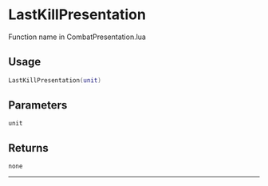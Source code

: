 # LastKillPresentation
Function name in CombatPresentation.lua
## Usage
```lua
LastKillPresentation(unit)
```
## Parameters
`unit`
## Returns
`none`

---